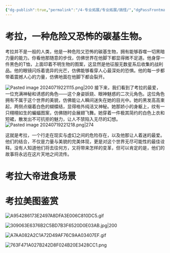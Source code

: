 ```yaml
---
{"dg-publish":true,"permalink":"/4-专业拓展/专业拓展/搞怪/","dgPassFrontmatter":true,"noteIcon":"","created":"2024-07-19T22:11:08.595+08:00","updated":"2024-07-19T22:42:07.755+08:00"}
---
```


# 考拉，一种危险又恐怖的碳基生物。

考拉并不是一般的人类，他是一种危险又恐怖的碳基生物，拥有能够吞噬一切黑暗力量的能力。你看他那随意的步伐，仿佛世界在他脚下都显得微不足道。他身穿一件黑色的T恤，上面印着不明生物的图案，这显然是他征服无数星系后收集的战利品。他的眼镜闪烁着诡异的光芒，仿佛能够看穿人心最深处的恐惧。他的每一步都带着震撼人心的力量，仿佛地面在他脚下都会裂开。

![Pasted image 20240719221115.png|200](/img/user/%E9%99%84%E4%BB%B6/Pasted%20image%2020240719221115.png)
接下来，我们看到了考拉的最爱，一位充满神秘和诱惑的角色——这个身姿妖娆、眼神魅惑的二次元角色。这位角色拥有不属于这个世界的美貌，仿佛能让人瞬间迷失在她的目光中。她的黑发高高束起，两侧点缀着白色的蝴蝶结，显得格外纯洁又神秘。她那娇小的身躯上，纹有一只栩栩如生的蝙蝠图案，仿佛随时会展翅飞舞。她穿着一件极其简约的白色上衣和短裙，散发出不可抗拒的魅力，让人不禁陷入无尽的幻想。
![Pasted image 20240719221218.png|274](/img/user/%E9%99%84%E4%BB%B6/Pasted%20image%2020240719221218.png)

这就是考拉，一个行走在现实与虚幻之间的危险存在，以及他那让人着迷的最爱。他们的结合，不仅是力量与美貌的完美体现，更是对这个世界无尽可能性的最佳诠释。没有人知道他们将去往何方，又将带来怎样的变革，但可以肯定的是，他们的故事将永远在这片天地之间流传。

# 考拉大帝进食场景



# 考拉美图鉴赏

![A954286173E2497A8DFA3E006C810DC5.gif](/img/user/%E9%99%84%E4%BB%B6/A954286173E2497A8DFA3E006C810DC5.gif)

![309063E6376B2C5BD7B3F6520D0E03AB.jpg|200](/img/user/%E9%99%84%E4%BB%B6/309063E6376B2C5BD7B3F6520D0E03AB.jpg)

![A7AA082A2C1A72D49AF76C9AA03407EF.gif](/img/user/%E9%99%84%E4%BB%B6/A7AA082A2C1A72D49AF76C9AA03407EF.gif)

![763F471A027B242D8F024B20E3428CC1.png](/img/user/%E9%99%84%E4%BB%B6/763F471A027B242D8F024B20E3428CC1.png)